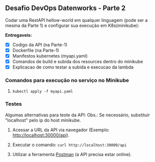 ## Desafio DevOps Datenworks - Parte 2

Codar uma RestAPI hellow-world em qualquer linguagem (pode ser a mesma da Parte 1) e configurar sua execução em K8s(minikube):

**Entregaveis:**

- [x] Codigo da API (na Parte-1)
- [x] Dockerfile (na Parte-1)
- [x] Manifestos kubernetes (myapi.yaml)
- [x] Comandos de build e subida dos resources dentro do minikube
- [x] Explicacao de como testar a subida e execucao da lambda

### Comandos para execução no serviço no Minikube

1. `kubectl apply -f myapi.yaml`

### Testes

Algumas alternativas para teste da API:
Obs.: Se necessário, substituir "localhost" pelo ip do host minikube.

1. Acessar a URL da API via navegador (Exemplo: [http://localhost:30000/api](http://localhost:30000/api)).

2. Executar o comando:
`curl http://localhost:30000/api`

3. Utilizar a ferramenta [Postman](https://web.postman.co/) (a API precisa estar online).
